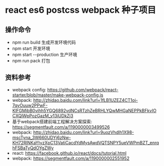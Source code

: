 react es6 postcss webpack 种子项目
=========

操作命令
-------

+ npm run build 生成开发环境代码
+ npm start 开发环境
+ npm start --production 生产环境
+ npm run pack 打包

资料参考
-------

+ webpack config: https://github.com/webpack/react-starter/blob/master/make-webpack-config.js
+ webpack: http://zhidao.baidu.com/link?url=1fLB1UZEZ4CT1oi-7qvOuuw2PPwF-KlFGMibB0vjhh5YGQ6892vdNCsRTzhZeBRHLYQwMHGaNEPPkBFkvIOCXQlWpPozGazM_v13iUDkZj3
+ 基于webpack搭建前端工程解决方案探索: https://segmentfault.com/a/1190000003499526
+ webpack: http://zhidao.baidu.com/link?url=9uozVhdlh1X98-mscTyna_3W660UDYj6zNw-KH72RlNKaYtyzXpC13VatiCacdYdMysAwdVQTSNPY5ueVWPmBZT_enrqhFSBaTyQdOYgZWy
+ react: https://facebook.github.io/react/docs/tutorial.html
+ webpack: https://segmentfault.com/a/1190000002551952
